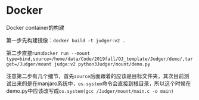 # Docker

Docker container的构建

第一步先构建镜像：`docker build -t judger:v2 .`

第二步直接run:`docker run --mount type=bind,source=/home/data/Code/2019fall/OJ_template/Judger/demo/,target=/Judger/mount judge:v2 python3Judger/mount/demo.py`

注意第二步有几个细节，首先`source`后面跟着的应该是目标文件夹，其次目前测试出来的是在manjaro系统中，`os.system`命令会直接到根目录，所以这个时候在demo.py中应该改写成`os.system(gcc /Judger/mount/main.c -o main)`

